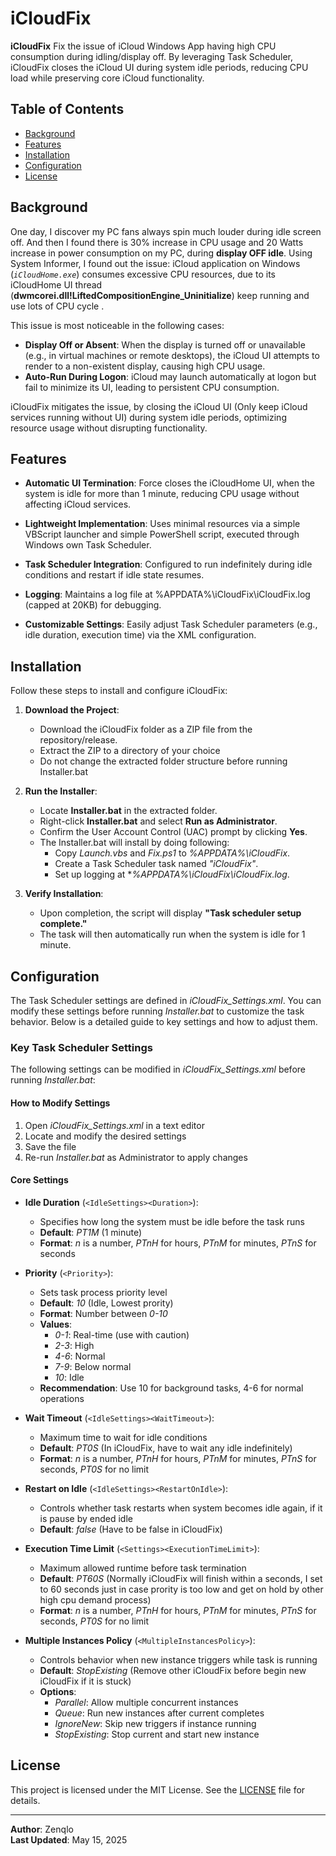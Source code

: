 # iCloudFix

**iCloudFix** Fix the issue of iCloud Windows App having high CPU consumption during idling/display off. By leveraging Task Scheduler, iCloudFix closes the iCloud UI during system idle periods, reducing CPU load while preserving core iCloud functionality.

## Table of Contents
- [Background](#background)
- [Features](#features)
- [Installation](#installation)
- [Configuration](#configuration)
- [License](#license)

## Background

One day, I discover my PC fans always spin much louder during idle screen off. And then I found there is 30% increase in CPU usage and 20 Watts increase in power consumption on my PC, during **display OFF idle**. Using System Informer, I found out the issue: iCloud application on Windows (*`iCloudHome.exe`*) consumes excessive CPU resources, due to its iCloudHome UI thread (**dwmcorei.dll!LiftedCompositionEngine_Uninitialize**) keep running and use lots of CPU cycle . 

This issue is most noticeable in the following cases:
- **Display Off or Absent**: When the display is turned off or unavailable (e.g., in virtual machines or remote desktops), the iCloud UI attempts to render to a non-existent display, causing high CPU usage.
- **Auto-Run During Logon**: iCloud may launch automatically at logon but fail to minimize its UI, leading to persistent CPU consumption.

iCloudFix mitigates the issue, by closing the iCloud UI (Only keep iCloud services running without UI) during system idle periods, optimizing resource usage without disrupting functionality.

## Features
- **Automatic UI Termination**: Force closes the iCloudHome UI, when the system is idle for more than 1 minute, reducing CPU usage without affecting iCloud services.

- **Lightweight Implementation**: Uses minimal resources via a simple VBScript launcher and simple PowerShell script, executed through Windows own Task Scheduler.

- **Task Scheduler Integration**: Configured to run indefinitely during idle conditions and restart if idle state resumes.

- **Logging**: Maintains a log file at  %APPDATA%\iCloudFix\iCloudFix.log  (capped at 20KB) for debugging.

- **Customizable Settings**: Easily adjust Task Scheduler parameters (e.g., idle duration, execution time) via the XML configuration.


## Installation

Follow these steps to install and configure iCloudFix:

1. **Download the Project**:
   - Download the iCloudFix folder as a ZIP file from the repository/release.
   - Extract the ZIP to a directory of your choice
   - Do not change the extracted folder structure before running Installer.bat


2. **Run the Installer**:
   - Locate **Installer.bat** in the extracted folder.
   - Right-click **Installer.bat** and select **Run as Administrator**.
   - Confirm the User Account Control (UAC) prompt by clicking **Yes**.
   - The Installer.bat will install by doing following:     
     - Copy *Launch.vbs* and *Fix.ps1* to *%APPDATA%\iCloudFix*.
     - Create a Task Scheduler task named *"iCloudFix"*.
     - Set up logging at **%APPDATA%\iCloudFix\iCloudFix.log*.

3. **Verify Installation**:
   - Upon completion, the script will display **"Task scheduler setup complete."**
   - The task will then automatically run when the system is idle for 1 minute.


## Configuration

The Task Scheduler settings are defined in *iCloudFix_Settings.xml*. You can modify these settings before running *Installer.bat* to customize the task behavior. Below is a detailed guide to key settings and how to adjust them.

### Key Task Scheduler Settings
The following settings can be modified in *iCloudFix_Settings.xml* before running *Installer.bat*:

#### How to Modify Settings
1. Open *iCloudFix_Settings.xml* in a text editor
2. Locate and modify the desired settings
3. Save the file
4. Re-run *Installer.bat* as Administrator to apply changes

#### Core Settings
- **Idle Duration** (`<IdleSettings><Duration>`):
  - Specifies how long the system must be idle before the task runs
  - **Default**: *PT1M* (1 minute)
  - **Format**: *n* is a number, *PTnH* for hours, *PTnM* for minutes, *PTnS* for seconds  

- **Priority** (`<Priority>`):
  - Sets task process priority level
  - **Default**: *10* (Idle, Lowest prority)  
  - **Format**: Number between *0-10*
  - **Values**:
    - *0-1*: Real-time (use with caution)
    - *2-3*: High
    - *4-6*: Normal
    - *7-9*: Below normal
    - *10*: Idle  
  - **Recommendation**: Use 10 for background tasks, 4-6 for normal operations

- **Wait Timeout** (`<IdleSettings><WaitTimeout>`):
  - Maximum time to wait for idle conditions
  - **Default**: *PT0S* (In iCloudFix, have to wait any idle indefinitely)
  - **Format**: *n* is a number, *PTnH* for hours, *PTnM* for minutes, *PTnS* for seconds, *PT0S* for no limit

- **Restart on Idle** (`<IdleSettings><RestartOnIdle>`):
  - Controls whether task restarts when system becomes idle again, if it is pause by ended idle
  - **Default**: *false* (Have to be false in iCloudFix)

- **Execution Time Limit** (`<Settings><ExecutionTimeLimit>`):
  - Maximum allowed runtime before task termination
  - **Default**: *PT60S* (Normally iCloudFix will finish within a seconds, I set to 60 seconds just in case prority is too low and get on hold by other high cpu demand process)
  - **Format**: *n* is a number, *PTnH* for hours, *PTnM* for minutes, *PTnS* for seconds, *PT0S* for no limit
  
- **Multiple Instances Policy** (`<MultipleInstancesPolicy>`):
  - Controls behavior when new instance triggers while task is running
  - **Default**: *StopExisting* (Remove other iCloudFix before begin new iCloudFix if it is stuck)
  - **Options**:
    - *Parallel*: Allow multiple concurrent instances
    - *Queue*: Run new instances after current completes
    - *IgnoreNew*: Skip new triggers if instance running
    - *StopExisting*: Stop current and start new instance


## License
This project is licensed under the MIT License. See the [LICENSE](LICENSE) file for details.

---
**Author**: Zenqlo  
**Last Updated**: May 15, 2025
